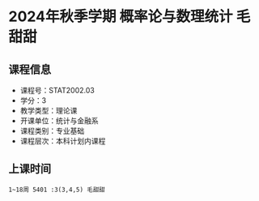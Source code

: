 # 2024年秋季学期 概率论与数理统计 毛甜甜






## 课程信息

- 课程号：STAT2002.03
- 学分：3
- 教学类型：理论课
- 开课单位：统计与金融系
- 课程类别：专业基础
- 课程层次：本科计划内课程

## 上课时间

```
1~18周 5401 :3(3,4,5) 毛甜甜
```

